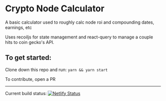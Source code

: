 # Crypto Node Calculator

A basic calculator used to roughly calc node roi and compounding dates, earnings, etc

Uses recoiljs for state management and react-query to manage a couple hits to coin gecko's API.

## To get started:

Clone down this repo and run: `yarn && yarn start`

To contribute, open a PR

---

Current build status:
[![Netlify Status](https://api.netlify.com/api/v1/badges/911fa035-a30f-4df6-8dc2-0683b6704dfc/deploy-status)](https://app.netlify.com/sites/relaxed-pike-d1bcb0/deploys)
